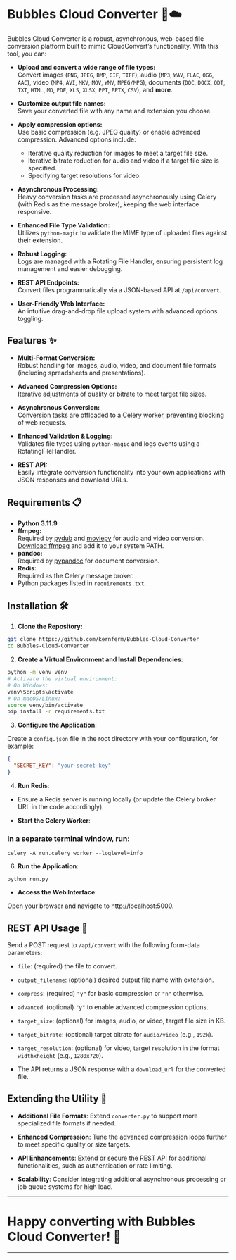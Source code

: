 # Bubbles Cloud Converter 🎈☁️

Bubbles Cloud Converter is a robust, asynchronous, web-based file conversion platform built to mimic CloudConvert’s functionality. With this tool, you can:

- **Upload and convert a wide range of file types:**  
  Convert images (`PNG`, `JPEG`, `BMP`, `GIF`, `TIFF`), audio (`MP3`, `WAV`, `FLAC`, `OGG`, `AAC`), video (`MP4`, `AVI`, `MKV`, `MOV`, `WMV`, `MPEG/MPG`), documents (`DOC`, `DOCX`, `ODT`, `TXT`, `HTML`, `MD`, `PDF`, `XLS`, `XLSX`, `PPT`, `PPTX`, `CSV`), and **more**.

- **Customize output file names:**  
  Save your converted file with any name and extension you choose.

- **Apply compression options:**  
  Use basic compression (e.g. JPEG quality) or enable advanced compression. Advanced options include:
  - Iterative quality reduction for images to meet a target file size.
  - Iterative bitrate reduction for audio and video if a target file size is specified.
  - Specifying target resolutions for video.

- **Asynchronous Processing:**  
  Heavy conversion tasks are processed asynchronously using Celery (with Redis as the message broker), keeping the web interface responsive.

- **Enhanced File Type Validation:**  
  Utilizes `python-magic` to validate the MIME type of uploaded files against their extension.

- **Robust Logging:**  
  Logs are managed with a Rotating File Handler, ensuring persistent log management and easier debugging.

- **REST API Endpoints:**  
  Convert files programmatically via a JSON-based API at `/api/convert`.

- **User-Friendly Web Interface:**  
  An intuitive drag-and-drop file upload system with advanced options toggling.

## Features ✨

- **Multi-Format Conversion:**  
  Robust handling for images, audio, video, and document file formats (including spreadsheets and presentations).

- **Advanced Compression Options:**  
  Iterative adjustments of quality or bitrate to meet target file sizes.

- **Asynchronous Conversion:**  
  Conversion tasks are offloaded to a Celery worker, preventing blocking of web requests.

- **Enhanced Validation & Logging:**  
  Validates file types using `python-magic` and logs events using a RotatingFileHandler.

- **REST API:**  
  Easily integrate conversion functionality into your own applications with JSON responses and download URLs.

## Requirements 📋

- **Python 3.11.9**
- **ffmpeg:**  
  Required by [pydub](https://github.com/jiaaro/pydub) and [moviepy](https://zulko.github.io/moviepy/) for audio and video conversion.  
  [Download ffmpeg](https://ffmpeg.org/download.html) and add it to your system PATH.
- **pandoc:**  
  Required by [pypandoc](https://pypi.org/project/pypandoc/) for document conversion.
- **Redis:**  
  Required as the Celery message broker.
- Python packages listed in `requirements.txt`.

## Installation 🛠️

1. **Clone the Repository:**

```bash
git clone https://github.com/kernferm/Bubbles-Cloud-Converter
cd Bubbles-Cloud-Converter
```

2. **Create a Virtual Environment and Install Dependencies**:

```bash
python -m venv venv
# Activate the virtual environment:
# On Windows:
venv\Scripts\activate
# On macOS/Linux:
source venv/bin/activate
pip install -r requirements.txt
```

3. **Configure the Application**:

Create a `config.json` file in the root directory with your configuration, for example:

```json
{
  "SECRET_KEY": "your-secret-key"
}
```

4. **Run Redis**:

- Ensure a Redis server is running locally (or update the Celery broker URL in the code accordingly).

- **Start the Celery Worker**:
### In a separate terminal window, run:

```
celery -A run.celery worker --loglevel=info
```

6. **Run the Application**:

```
python run.py
```

- **Access the Web Interface**:

Open your browser and navigate to http://localhost:5000.


## REST API Usage 📡

Send a POST request to `/api/convert` with the following form-data parameters:

- `file`: (required) the file to convert.
- `output_filename`: (optional) desired output file name with extension.
- `compress`: (required) `"y"` for basic compression or `"n"` otherwise.
- `advanced`: (optional) `"y"` to enable advanced compression options.
- `target_size`: (optional) for images, audio, or video, target file size in KB.
- `target_bitrate`: (optional) target bitrate for `audio/video` (e.g., `192k`).
- `target_resolution`: (optional) for video, target resolution in the format `widthxheight` (e.g., `1280x720`).

- The API returns a JSON response with a `download_url` for the converted file.

## Extending the Utility 🚀

- **Additional File Formats**:
Extend `converter.py` to support more specialized file formats if needed.

- **Enhanced Compression**:
Tune the advanced compression loops further to meet specific quality or size targets.

- **API Enhancements**:
Extend or secure the REST API for additional functionalities, such as authentication or rate limiting.

- **Scalability**:
Consider integrating additional asynchronous processing or job queue systems for high load.

---
# Happy converting with Bubbles Cloud Converter! 🎉
---
